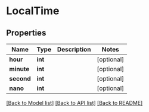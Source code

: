 # LocalTime

## Properties
Name | Type | Description | Notes
------------ | ------------- | ------------- | -------------
**hour** | **int** |  | [optional] 
**minute** | **int** |  | [optional] 
**second** | **int** |  | [optional] 
**nano** | **int** |  | [optional] 

[[Back to Model list]](../README.md#documentation-for-models) [[Back to API list]](../README.md#documentation-for-api-endpoints) [[Back to README]](../README.md)

